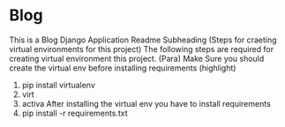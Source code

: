 # Blog
This is a Blog Django Application Readme
Subheading (Steps for craeting virtual environments for this project)
The following steps are required for creating virtual environment this project. (Para)
Make Sure you should create the virtual env before installing requirements (highlight)
1. pip install virtualenv
2. virt
3. activa
After installing the virtual env you have to install requirements
4. pip install -r requirements.txt
